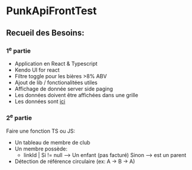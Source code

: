 # PunkApiFrontTest

## Recueil des Besoins:

### 1<sup>e</sup> partie

- Application en React & Typescript
- Kendo UI for react
- Filtre toggle pour les bières >8% ABV
- Ajout de lib / fonctionalitées utiles
- Affichage de donnée server side paging
- Les données doivent être affichées dans une grille
- Les données sont [ici](https://www.punkapi.com/)

### 2<sup>e</sup> partie

Faire une fonction TS ou JS:
- Un tableau de membre de club
- Un membre possède:
  - linkId | Si != null --> Un enfant (pas facturé) Sinon --> est un parent
- Détection de référence circulaire (ex: A -> B -> A)
